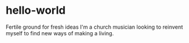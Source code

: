 # hello-world
Fertile ground for fresh ideas
I'm a church musician looking to reinvent myself to find new ways of making a living.
